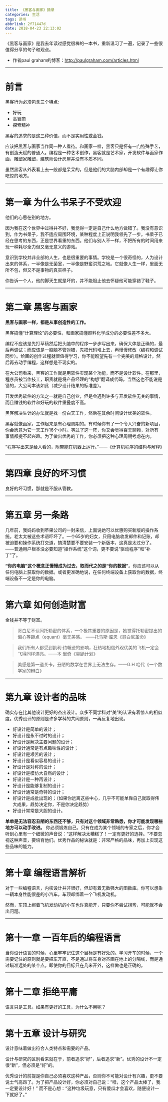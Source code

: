 ```yaml
---
title: 《黑客与画家》摘录
categories: 生活
tags: 读书
abbrlink: 2f71447d
date: 2018-04-23 22:13:02
---
```


《黑客与画家》是我去年读过感觉很棒的一本书，重新温习了一遍，记录了一些很值得分享的句子和观点。

- 作者paul graham的博客：http://paulgraham.com/articles.html

<!--more-->

---

# 前言

黑客行为必须包含三个特点:
- 好玩
- 高智商
- 探索精神

黑客的追求的是这三种价值，而不是实用性或金钱。

应该把黑客与画家当作同一种人看待。和画家一样，黑客只是怀有一门特殊手艺，有创造天赋的普通人。编程是一种艺术创作，黑客就是艺术家，开发软件与画家作画，雕塑家雕塑，建筑师设计房屋并没有本质不同。

虽然黑客从外表看上去一般都是呆呆的，但是他们的大脑内部却是一个有趣得让你吃惊的地方。

---

# 第一章 为什么书呆子不受欢迎

他们的心思在别的地方。

因为我在这个世界中过得并不好，我觉得一定是自己什么地方做错了。我没有意识到，作为书呆子，我不适应周围环境，某种程度上正说明我领先了一步。书呆子已经在思考的东西，正是世界看重的东西。他们与别人不一样，不把所有的时间用来玩一种耗尽全力但又毫无意义的游戏。

意识到学校并非全部的人生，也是很重要的事情。学校是一个很奇怪的，人为设计出来的体系，一半像是无菌室，一半像是野蛮洪荒之地。它就像人生一样，里面无所不包，但又不是事物的真实样子。

你告诉一个人，他的脚天生就是坏的，并不能阻止他去怀疑他可能穿错了鞋子。

---

# 第二章 黑客与画家

**黑客与画家一样，都是从事创造性的工作。**

黑客搞懂“计算理论”的必要性，和画家搞懂颜料化学成分的必要性差不多大。

编程不应该是先打草稿然后把头脑中的程序一步步写出来，确保大体是正确的，最后再调试；而应该是一股脑不管对错，先把代码堆上去，再慢慢修改（编程和调试同步）。绘画的创作过程就很值得学习，你不能盼望先有一个完美的规格设计，然后再去动手编程，这样想是不现实的。

在大公司看来，黑客的工作就是用软件实现某个功能，而不是设计软件。在那里，程序员被当作技工，职责就是将产品经理的“构想”翻译成代码。当然这也不能说是错的，大公司本该如此（减少设计结果的标准差）。

开发优秀软件的方法之一就是自己创业，但是会遇到许多与开发软件无关的事情，而且赚钱的软件和好玩的软件重叠度不高。

黑客解决生计的办法就是找一份白天工作，然后在其余时间设计优美的软件。

黑客就像画家，工作起来是有心理周期的。有时候你有了一个令人兴奋的新项目，你会愿意为它一天工作16个小时。等过了这一阵，你又会觉得百无聊赖，对所有事情都提不起兴趣。为了做出优秀的工作，你必须把这种心理周期考虑在内。

“程序写出来是给人看的，附带能在机器上运行。”——《计算机程序的结构与解释》

---

# 第四章 良好的坏习惯

良好的坏习惯，那就是不服从管教。

---

# 第五章 另一条路

几年前，我妈妈收到苹果公司的一封来信，上面说她可以优惠购买新版的操作系统。老太太被这些术语吓坏了。一个65岁的妇女，只用电脑收发邮件和记账，却被迫要和操作系统打交道，搞清楚要不要安装一个新版本，这真是太过分了。 ——普通用户根本没必要知道“操作系统”这个词，更不要说“驱动程序”和“补丁”了。

**“你的电脑”这个概念正慢慢成为过去，取而代之的是“你的数据”**。你应该可以从任何电脑上获取你的数据。或者更准确地说，在任何终端设备上获取你的数据，终端设备不一定是你的电脑。

---

# 第六章 如何创造财富

金钱并不等于财富。

> 哥白尼不认同托勒密的体系，一个极其重要的原因是，她觉得托勒密提出的偏心等距点（equant）毫无美感。 ——托马斯·库恩《哥白尼革命》

> 我们所有人都受到凯利·约翰逊的影响，狂热地相信外观优美的飞机一定会飞得同样漂亮。——本·里奇《臭鼬计划》

> 美感是第一道关卡。丑陋的数学在世界上无法生存。——G.H 哈代《一个数学家的辩白》

---

# 第九章 设计者的品味

确实存在比其他设计更好的杰出设计。众多不同学科对“美”的认识有着惊人的相似度。优秀设计的原则是许多学科的共同原则，一再反复地出现。

- 好设计是简单的设计；
- 好设计是永不过时的设计；
- 好设计是解决主要问题的设计；
- 好设计通常是有点趣味性的设计；
- 好设计是艰苦的设计；
- 好设计是看似容易的设计；
- 好设计是对称的设计；
- 好设计是模仿大自然的设计；
- 好设计是一种再设计；
- 好设计是能够复制的设计；
- 好设计通常是奇特的设计；
- 好设计是成批出现的；（如果你远离这些中心，几乎不可能单靠自己就取得伟大成果，趋势决定你，不是你决定趋势）
- 好设计常常是大胆的设计。

**单单是无法容忍丑陋的东西还不够，只有对这个领域非常熟悉，你才可能发现哪些地方可以动手改进。** 你必须锻炼自己。只有在成为某个领域的专家之后，你才会听到心里有一个细微的声音说：“这样解决太糟糕了！一定有更好的选择。“不要忽视这种声音，要培育他们。优秀作品的秘诀就是：非常严格的品味，再加上实现这些品味的能力。

---

# 第十章 编程语言解析

对于一些编程语言，内核设计并非很好，但却有着无数强大的函数库。你可以想象一辆本身性能很差的小汽车，车顶却绑着一个飞机发动机。

然而，车顶上绑着飞机发动机的小车也许真能开，只要你不尝试拐弯，可能就不会出问题。

---

# 第十一章 一百年后的编程语言

当你设计语言的时候，心里牢牢记住这个目标是有好处的。学习开车的时候，一个需要记住的原则就是要把车开直，不是通过将车身对齐画在地上的分隔线，而是通过瞄准远处的某个点。即使你的目标只在几米开外，这样做也是正确的。

---

# 第十二章 拒绝平庸

语言只是工具。如果有更好的工具，为什么不用呢？

---

# 第十五章 设计与研究

设计意味着做出符合人类特点和需要的产品。

设计与研究的区别看来就在于，前者追求“好”，后者追求“新”。优秀的设计不一定很“新”，但必须是“好”的。

优秀设计的前提是你自己必须喜欢这种产品，否则你不可能对设计有兴趣，更不要说士气高昂了。为了把产品设计好，你必须对自己说：“哇，这个产品太棒了，我一定要设计好！” 而不是心想：“这种垃圾玩意，只有傻瓜才会喜欢，随便设计一下就好了。”
